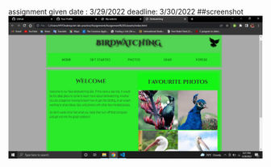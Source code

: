 assignment given date : 3/29/2022
deadline: 3/30/2022
##screenshot
![App Screenshot](./Screenshot%20(80).png)